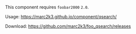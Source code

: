 This component requires `foobar2000` `2.0`.

Usage: https://marc2k3.github.io/component/qsearch/

Download: https://github.com/marc2k3/foo_qsearch/releases
